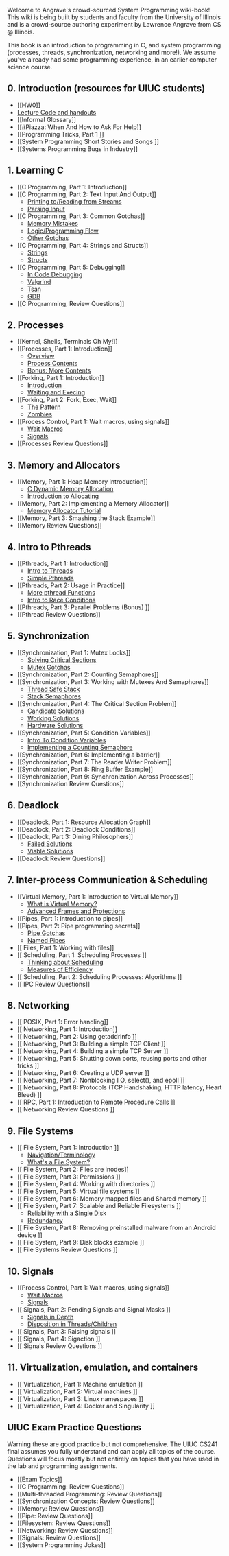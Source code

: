 Welcome to Angrave's crowd-sourced System Programming wiki-book!
This wiki is being built by students and faculty from the University of Illinois and is a crowd-source authoring experiment by Lawrence Angrave from CS @ Illinois.

This book is an introduction to programming in C, and system programming (processes, threads, synchronization, networking and more!). We assume you've already had some programming experience, in an earlier computer science course.

## 0. Introduction (resources for UIUC students)
* [[HW0]]
* [Lecture Code and handouts](https://github-dev.cs.illinois.edu/angrave/cs241-lectures/)
* [[Informal Glossary]]
* [[#Piazza: When And How to Ask For Help]]
* [[Programming Tricks, Part 1 ]]
* [[System Programming Short Stories and Songs ]]
* [[Systems Programming Bugs in Industry]]

## 1. Learning C
* [[C Programming, Part 1: Introduction]]
* [[C Programming, Part 2: Text Input And Output]]
   * [Printing to/Reading from Streams](https://github.com/angrave/SystemProgramming/wiki/C-Programming%2C-Part-2%3A-Text-Input-And-Output#printing-to-streams)
   * [Parsing Input](https://github.com/angrave/SystemProgramming/wiki/C-Programming%2C-Part-2%3A-Text-Input-And-Output#parsing-input)
* [[C Programming, Part 3: Common Gotchas]]
   * [Memory Mistakes](https://github.com/angrave/SystemProgramming/wiki/C-Programming%2C-Part-3%3A-Common-Gotchas#memory-mistakes)
   * [Logic/Programming Flow](https://github.com/angrave/SystemProgramming/wiki/C-Programming%2C-Part-3%3A-Common-Gotchas#logic-and-program-flow-mistakes)
   * [Other Gotchas](https://github.com/angrave/SystemProgramming/wiki/C-Programming%2C-Part-3%3A-Common-Gotchas#other-gotchas)
* [[C Programming, Part 4: Strings and Structs]]
   * [Strings](https://github.com/angrave/SystemProgramming/wiki/C-Programming%2C-Part-4%3A-Strings-and-Structs#strings-structs-and-gotchas)
   * [Structs](https://github.com/angrave/SystemProgramming/wiki/C-Programming%2C-Part-4%3A-Strings-and-Structs#so-whats-a-struct)
* [[C Programming, Part 5: Debugging]]
   * [In Code Debugging](https://github.com/angrave/SystemProgramming/wiki/C-Programming%2C-Part-5%3A-Debugging#in-code-debugging)
   * [Valgrind](https://github.com/angrave/SystemProgramming/wiki/C-Programming%2C-Part-5%3A-Debugging#valgrind)
   * [Tsan](https://github.com/angrave/SystemProgramming/wiki/C-Programming%2C-Part-5%3A-Debugging#tsan)
   * [GDB](https://github.com/angrave/SystemProgramming/wiki/C-Programming%2C-Part-5%3A-Debugging#gdb)
* [[C Programming, Review Questions]]

## 2. Processes
* [[Kernel, Shells, Terminals Oh My!]]
* [[Processes, Part 1: Introduction]]
   * [Overview](https://github.com/angrave/SystemProgramming/wiki/Processes,-Part-1:-Introduction#overview)
   * [Process Contents](https://github.com/angrave/SystemProgramming/wiki/Processes,-Part-1:-Introduction#process-contents)
   * [Bonus: More Contents](https://github.com/angrave/SystemProgramming/wiki/Processes,-Part-1:-Introduction#process-functionslimitations-bonus)
* [[Forking, Part 1: Introduction]]
   * [Introduction](https://github.com/angrave/SystemProgramming/wiki/Forking%2C-Part-1%3A-Introduction#intro-to-fork)
   * [Waiting and Execing](https://github.com/angrave/SystemProgramming/wiki/Forking%2C-Part-1%3A-Introduction#waiting-and-execing)
* [[Forking, Part 2: Fork, Exec, Wait]]
   * [The Pattern](https://github.com/angrave/SystemProgramming/wiki/Forking,-Part-2:-Fork,-Exec,-Wait#the-pattern)
   * [Zombies](https://github.com/angrave/SystemProgramming/wiki/Forking,-Part-2:-Fork,-Exec,-Wait#zombies)
* [[Process Control, Part 1: Wait macros, using signals]]
   * [Wait Macros](https://github.com/angrave/SystemProgramming/wiki/Process-Control%2C-Part-1%3A-Wait-macros%2C-using-signals#wait-macros)
   * [Signals](https://github.com/angrave/SystemProgramming/wiki/Process-Control%2C-Part-1%3A-Wait-macros%2C-using-signals#signals)
* [[Processes Review Questions]]

## 3. Memory and Allocators
* [[Memory, Part 1: Heap Memory Introduction]]
   * [C Dynamic Memory Allocation](https://github.com/angrave/SystemProgramming/wiki/Memory,-Part-1:-Heap-Memory-Introduction#c-dynamic-memory-allocation)
   * [Introduction to Allocating](https://github.com/angrave/SystemProgramming/wiki/Memory,-Part-1:-Heap-Memory-Introduction#intro-to-allocating)
* [[Memory, Part 2: Implementing a Memory Allocator]]
   * [Memory Allocator Tutorial](https://github.com/angrave/SystemProgramming/wiki/Memory%2C-Part-2%3A-Implementing-a-Memory-Allocator#memory-allocator-tutorial)
* [[Memory, Part 3: Smashing the Stack Example]]
* [[Memory Review Questions]]

## 4. Intro to Pthreads
* [[Pthreads, Part 1: Introduction]]
   * [Intro to Threads](https://github.com/angrave/SystemProgramming/wiki/Pthreads,-Part-1:-Introduction#intro-to-threads)
   * [Simple Pthreads](https://github.com/angrave/SystemProgramming/wiki/Pthreads,-Part-1:-Introduction#simple-usage)
* [[Pthreads, Part 2: Usage in Practice]]
   * [More pthread Functions](https://github.com/angrave/SystemProgramming/wiki/Pthreads,-Part-2:-Usage-in-Practice#more-pthread-functions)
   * [Intro to Race Conditions](https://github.com/angrave/SystemProgramming/wiki/Pthreads,-Part-2:-Usage-in-Practice#intro-to-race-conditions)
* [[Pthreads, Part 3: Parallel Problems (Bonus) ]]
* [[Pthread Review Questions]]

## 5. Synchronization
* [[Synchronization, Part 1: Mutex Locks]]
    * [Solving Critical Sections](https://github.com/angrave/SystemProgramming/wiki/Synchronization,-Part-1:-Mutex-Locks#solving-critical-sections)
    * [Mutex Gotchas](https://github.com/angrave/SystemProgramming/wiki/Synchronization,-Part-1:-Mutex-Locks#mutex-gotchas)
* [[Synchronization, Part 2: Counting Semaphores]]
* [[Synchronization, Part 3: Working with Mutexes And Semaphores]]
    * [Thread Safe Stack](https://github.com/angrave/SystemProgramming/wiki/Synchronization%2C-Part-3%3A-Working-with-Mutexes-And-Semaphores#thread-safe-stack)
    * [Stack Semaphores](https://github.com/angrave/SystemProgramming/wiki/Synchronization%2C-Part-3%3A-Working-with-Mutexes-And-Semaphores#stack-semaphores)
* [[Synchronization, Part 4: The Critical Section Problem]]
    * [Candidate Solutions](https://github.com/angrave/SystemProgramming/wiki/Synchronization%2C-Part-4%3A-The-Critical-Section-Problem#candidate-solutions)
    * [Working Solutions](https://github.com/angrave/SystemProgramming/wiki/Synchronization%2C-Part-4%3A-The-Critical-Section-Problem#working-solutions)
    * [Hardware Solutions](https://github.com/angrave/SystemProgramming/wiki/Synchronization%2C-Part-4%3A-The-Critical-Section-Problem#hardware-solutions)
* [[Synchronization, Part 5: Condition Variables]]
    * [Intro To Condition Variables](https://github.com/angrave/SystemProgramming/wiki/Synchronization%2C-Part-5%3A-Condition-Variables#intro-to-condition-variables)
    * [Implementing a Counting Semaphore](https://github.com/angrave/SystemProgramming/wiki/Synchronization%2C-Part-5%3A-Condition-Variables#implementing-counting-semphore)
* [[Synchronization, Part 6: Implementing a barrier]]
* [[Synchronization, Part 7: The Reader Writer Problem]]
* [[Synchronization, Part 8: Ring Buffer Example]]
* [[Synchronization, Part 9: Synchronization Across Processes]]
* [[Synchronization Review Questions]]

## 6. Deadlock
* [[Deadlock, Part 1: Resource Allocation Graph]]
* [[Deadlock, Part 2: Deadlock Conditions]]
* [[Deadlock, Part 3: Dining Philosophers]]
    * [Failed Solutions](https://github.com/angrave/SystemProgramming/wiki/Deadlock,-Part-3:-Dining-Philosophers#failed-solutions)
    * [Viable Solutions](https://github.com/angrave/SystemProgramming/wiki/Deadlock,-Part-3:-Dining-Philosophers#viable-solutions)
* [[Deadlock Review Questions]]

## 7. Inter-process Communication & Scheduling
* [[Virtual Memory, Part 1: Introduction to Virtual Memory]]
    * [What is Virtual Memory?](https://github.com/angrave/SystemProgramming/wiki/Virtual-Memory%2C-Part-1%3A-Introduction-to-Virtual-Memory#what-is-virtual-memory)
    * [Advanced Frames and Protections](https://github.com/angrave/SystemProgramming/wiki/Virtual-Memory%2C-Part-1%3A-Introduction-to-Virtual-Memory#advanced-frames-and-page-protections)
* [[Pipes, Part 1: Introduction to pipes]]
* [[Pipes, Part 2: Pipe programming secrets]]
    * [Pipe Gotchas](https://github.com/angrave/SystemProgramming/wiki/Pipes%2C-Part-2%3A-Pipe-programming-secrets#pipe-gotchas)
    * [Named Pipes](https://github.com/angrave/SystemProgramming/wiki/Pipes%2C-Part-2%3A-Pipe-programming-secrets#named-pipes)
* [[ Files, Part 1: Working with files]]
* [[ Scheduling, Part 1: Scheduling Processes ]]
    * [Thinking about Scheduling](https://github.com/angrave/SystemProgramming/wiki/Scheduling%2C-Part-1%3A-Scheduling-Processes#thinking-about-scheduling)
    * [Measures of Efficiency](https://github.com/angrave/SystemProgramming/wiki/Scheduling%2C-Part-1%3A-Scheduling-Processes#measures-of-efficiency)
* [[ Scheduling, Part 2: Scheduling Processes: Algorithms ]]
* [[ IPC Review Questions]]

## 8. Networking
* [[ POSIX, Part 1: Error handling]]
* [[ Networking, Part 1: Introduction]]
* [[ Networking, Part 2: Using getaddrinfo ]]
* [[ Networking, Part 3: Building a simple TCP Client ]]
* [[ Networking, Part 4: Building a simple TCP Server ]]
* [[ Networking, Part 5: Shutting down ports, reusing ports and other tricks ]]
* [[ Networking, Part 6: Creating a UDP server ]]
* [[ Networking, Part 7: Nonblocking I O, select(), and epoll ]]
* [[ Networking, Part 8: Protocols (TCP Handshaking, HTTP latency, Heart Bleed) ]]
* [[ RPC, Part 1: Introduction to Remote Procedure Calls ]]
* [[ Networking Review Questions ]]

## 9. File Systems
* [[ File System, Part 1: Introduction ]]
    * [Navigation/Terminology](https://github.com/angrave/SystemProgramming/wiki/File-System%2C-Part-1%3A-Introduction#navigationterminology)
    * [What's a File System?](https://github.com/angrave/SystemProgramming/wiki/File-System%2C-Part-1%3A-Introduction#so-whats-a-file-system)
* [[ File System, Part 2: Files are inodes]]
* [[ File System, Part 3: Permissions ]]
* [[ File System, Part 4: Working with directories ]]
* [[ File System, Part 5: Virtual file systems ]]
* [[ File System, Part 6: Memory mapped files and Shared memory ]]
* [[ File System, Part 7: Scalable and Reliable Filesystems ]]
    * [Reliability with a Single Disk](https://github.com/angrave/SystemProgramming/wiki/File-System%2C-Part-7%3A-Scalable-and-Reliable-Filesystems#reliable-single-disk-filesystems)
    * [Redundancy](https://github.com/angrave/SystemProgramming/wiki/File-System%2C-Part-7%3A-Scalable-and-Reliable-Filesystems#redundancy)
* [[ File System, Part 8: Removing preinstalled malware from an Android device ]]
* [[ File System, Part 9: Disk blocks example ]]
* [[ File Systems Review Questions ]]

## 10. Signals
* [[Process Control, Part 1: Wait macros, using signals]]
   * [Wait Macros](https://github.com/angrave/SystemProgramming/wiki/Process-Control%2C-Part-1%3A-Wait-macros%2C-using-signals#wait-macros)
   * [Signals](https://github.com/angrave/SystemProgramming/wiki/Process-Control%2C-Part-1%3A-Wait-macros%2C-using-signals#signals)
* [[ Signals, Part 2: Pending Signals and Signal Masks ]]
   * [Signals in Depth](https://github.com/angrave/SystemProgramming/wiki/Signals,-Part-2:-Pending-Signals-and-Signal-Masks#signals-in-depth)
   * [Disposition in Threads/Children](https://github.com/angrave/SystemProgramming/wiki/Signals,-Part-2:-Pending-Signals-and-Signal-Masks#disposition-in-threadschildren)
* [[ Signals, Part 3: Raising signals ]]
* [[ Signals, Part 4: Sigaction ]]
* [[ Signals Review Questions ]]

## 11. Virtualization, emulation, and containers

* [[ Virtualization, Part 1: Machine emulation ]]
* [[ Virtualization, Part 2: Virtual machines ]]
* [[ Virtualization, Part 3: Linux namespaces ]]
* [[ Virtualization, Part 4: Docker and Singularity ]]


## UIUC Exam Practice Questions
Warning these are good practice but not comprehensive. The UIUC CS241 final assumes you fully understand and can apply all topics of the course. Questions will focus mostly but not entirely on topics that you have used in the lab and programming assignments.

* [[Exam Topics]]
* [[C Programming: Review Questions]]
* [[Multi-threaded Programming: Review Questions]]
* [[Synchronization Concepts: Review Questions]]
* [[Memory: Review Questions]]
* [[Pipe: Review Questions]]
* [[Filesystem: Review Questions]]
* [[Networking: Review Questions]]
* [[Signals: Review Questions]]
* [[System Programming Jokes]]
